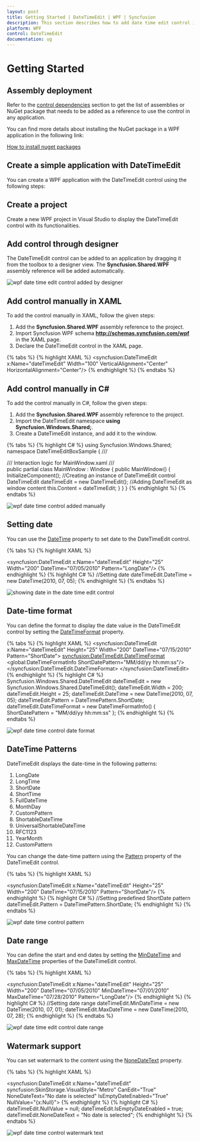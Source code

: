```yaml
---
layout: post
title: Getting Started | DateTimeEdit | WPF | Syncfusion
description: This section describes how to add date time edit control into wpf application and its basic functionalities.
platform: WPF
control: DateTimeEdit
documentation: ug
---
```


# Getting Started

## Assembly deployment

Refer to the [control dependencies](https://help.syncfusion.com/wpf/control-dependencies#datetimeedit) section to get the list of assemblies or NuGet package that needs to be added as a reference to use the control in any application.

You can find more details about installing the NuGet package in a WPF application in the following link: 

[How to install nuget packages](https://help.syncfusion.com/wpf/nuget-packages)

## Create a simple application with DateTimeEdit

You can create a WPF application with the DateTimeEdit control using the following steps:

## Create a project

Create a new WPF project in Visual Studio to display the DateTimeEdit control with its functionalities.

## Add control through designer

The DateTimeEdit control can be added to an application by dragging it from the toolbox to a designer view. The **Syncfusion.Shared.WPF** assembly reference will be added automatically.

![wpf date time edit control added by designer](Getting-Started_images/wpf-date-time-control-added-by-designer.png)

## Add control manually in XAML

To add the control manually in XAML, follow the given steps:

1.	Add the **Syncfusion.Shared.WPF** assembly reference to the project.
2.	Import Syncfusion WPF schema **http://schemas.syncfusion.com/wpf** in the XAML page.
3.	Declare the DateTimeEdit control in the XAML page.

{% tabs %}
{% highlight XAML %}
<Window xmlns="http://schemas.microsoft.com/winfx/2006/xaml/presentation"
        xmlns:x="http://schemas.microsoft.com/winfx/2006/xaml"
        xmlns:syncfusion="http://schemas.syncfusion.com/wpf" 
        x:Class="DateTimeEditSample.MainWindow"
        Title="DateTimeEdit Sample" Height="350" Width="525">
    <Grid>
        <!--Adding DateTimeEdit control -->
        <syncfusion:DateTimeEdit x:Name="dateTimeEdit" Width="100" VerticalAlignment="Center" HorizontalAlignment="Center"/>
    </Grid>
</Window>
{% endhighlight %}
{% endtabs %}

## Add control manually in C\#

To add the control manually in C#, follow the given steps:

1.	Add the **Syncfusion.Shared.WPF** assembly reference to the project.
2.	Import the DateTimeEdit namespace **using Syncfusion.Windows.Shared;**.
3.	Create a DateTimeEdit instance, and add it to the window.

{% tabs %}
{% highlight C# %}
using Syncfusion.Windows.Shared;
namespace DateTimeEditBoxSample
{
    /// <summary>
    /// Interaction logic for MainWindow.xaml
    /// </summary>
    public partial class MainWindow : Window
    {
        public MainWindow()
        {
            InitializeComponent();
            //Creating an instance of DateTimeEdit control
            DateTimeEdit dateTimeEdit = new DateTimeEdit();
            //Adding DateTimeEdit as window content
            this.Content = dateTimeEdit;
        } 
    }
}
{% endhighlight %}
{% endtabs %}

![wpf date time control added manually](Getting-Started_images/wpf-date-time-control-added-manually.png)

## Setting date

You can use the [DateTime](https://help.syncfusion.com/cr/wpf/Syncfusion.Shared.Wpf~Syncfusion.Windows.Shared.DateTimeEdit~DateTime.html) property to set date to the DateTimeEdit control.

{% tabs %}
{% highlight XAML %}
<!--Setting date -->
<syncfusion:DateTimeEdit x:Name="dateTimeEdit" Height="25" Width="200" DateTime="07/05/2010" Pattern="LongDate"/>
{% endhighlight %}
{% highlight C# %}
//Setting date
dateTimeEdit.DateTime = new DateTime(2010, 07, 05);
{% endhighlight %}
{% endtabs %}

![showing date in the date time edit control](Getting-Started_images/wpf-date-time-edit-setting-date.png)

## Date-time format

You can define the format to display the date value in the DateTimeEdit control by setting the [DateTimeFormat](https://help.syncfusion.com/cr/wpf/Syncfusion.Shared.Wpf~Syncfusion.Windows.Shared.DateTimeBase~DateTimeFormat.html) property.

{% tabs %}
{% highlight XAML %}
<syncfusion:DateTimeEdit x:Name="dateTimeEdit" Height="25" Width="200" DateTime="07/15/2010" Pattern="ShortDate">
    <syncfusion:DateTimeEdit.DateTimeFormat>
        <global:DateTimeFormatInfo ShortDatePattern="MM/dd/yy hh:mm:ss"/>
    </syncfusion:DateTimeEdit.DateTimeFormat>
</syncfusion:DateTimeEdit>
{% endhighlight %}
{% highlight C# %}
Syncfusion.Windows.Shared.DateTimeEdit dateTimeEdit = new Syncfusion.Windows.Shared.DateTimeEdit();
dateTimeEdit.Width = 200;
dateTimeEdit.Height = 25;
dateTimeEdit.DateTime = new DateTime(2010, 07, 05);
dateTimeEdit.Pattern = DateTimePattern.ShortDate;
dateTimeEdit.DateTimeFormat = new DateTimeFormatInfo()
{
	ShortDatePattern = "MM/dd/yy hh:mm:ss"
};
{% endhighlight %}
{% endtabs %}

![wpf date time control date format](Getting-Started_images/wpf-date-time-format.png)

## DateTime Patterns

DateTimeEdit displays the date-time in the following patterns:

1. LongDate
2. LongTime
3. ShortDate
4. ShortTime
5. FullDateTime
6. MonthDay
7. CustomPattern
8. ShortableDateTime
9. UniversalShortableDateTime
10. RFC1123
11. YearMonth
12. CustomPattern 

You can change the date-time pattern using the [Pattern](https://help.syncfusion.com/cr/wpf/Syncfusion.Shared.Wpf~Syncfusion.Windows.Shared.DateTimeBase~Pattern.html) property of the DateTimeEdit control.

{% tabs %}
{% highlight XAML %}
<!--Setting ShortDate Pattern-->
<syncfusion:DateTimeEdit x:Name="dateTimeEdit" Height="25" Width="200" DateTime="07/15/2010" Pattern="ShortDate"/>
{% endhighlight %}
{% highlight C# %}
//Setting predefined ShortDate pattern
dateTimeEdit.Pattern = DateTimePattern.ShortDate;
{% endhighlight %}
{% endtabs %}

![wpf date time control pattern](Getting-Started_images/wpf-date-time-pattern.png)

## Date range

You can define the start and end dates by setting the [MinDateTime](https://help.syncfusion.com/cr/wpf/Syncfusion.Shared.Wpf~Syncfusion.Windows.Shared.DateTimeEdit~MinDateTime.html) and [MaxDateTime](https://help.syncfusion.com/cr/wpf/Syncfusion.Shared.Wpf~Syncfusion.Windows.Shared.DateTimeEdit~MaxDateTime.html) properties of the DateTimeEdit control.

{% tabs %}
{% highlight XAML %}
<!--Setting date range -->
<syncfusion:DateTimeEdit x:Name="dateTimeEdit" Height="25" Width="200" DateTime="07/05/2010" MinDateTime="07/01/2010" MaxDateTime="07/28/2010" Pattern="LongDate"/>
{% endhighlight %}
{% highlight C# %}
//Setting date range
dateTimeEdit.MinDateTime = new DateTime(2010, 07, 01);
dateTimeEdit.MaxDateTime = new DateTime(2010, 07, 28);
{% endhighlight %}
{% endtabs %}

![wpf date time edit control date range](Getting-Started_images/wpf-date-time-edit-range.png)

## Watermark support

You can set watermark to the content using the [NoneDateText](https://help.syncfusion.com/cr/wpf/Syncfusion.Shared.Wpf~Syncfusion.Windows.Shared.EditorBase~WatermarkText.html) property.

{% tabs %}
{% highlight XAML %}
<!--Setting ShortDate Pattern-->
<syncfusion:DateTimeEdit x:Name="dateTimeEdit" syncfusion:SkinStorage.VisualStyle="Metro" CanEdit="True" NoneDateText="No date is selected" IsEmptyDateEnabled="True" NullValue="{x:Null}">
{% endhighlight %}
{% highlight C# %}
dateTimeEdit.NullValue = null;
dateTimeEdit.IsEmptyDateEnabled = true;
dateTimeEdit.NoneDateText = "No date is selected";
{% endhighlight %}
{% endtabs %}

![wpf date time control watermark text](Getting-Started_images/wpf-date-time-null-text.png)
